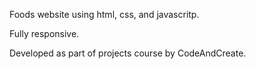 Foods website using html, css, and javascritp.

Fully responsive.

Developed as part of projects course by CodeAndCreate.

